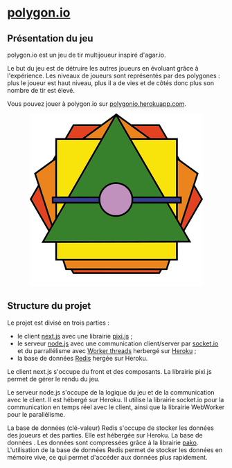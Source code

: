 # [polygon.io](https://polygonio.herokuapp.com/)

## Présentation du jeu

polygon.io est un jeu de tir multijoueur inspiré d'agar.io.

Le but du jeu est de détruire les autres joueurs en évoluant grâce à l'expérience. Les niveaux de joueurs sont représentés par des polygones : plus le joueur est haut niveau, plus il a de vies et de côtés donc plus son nombre de tir est élevé.

Vous pouvez jouer à polygon.io sur [polygonio.herokuapp.com](https://polygonio.herokuapp.com/).

<div align="center"><img src="public/sprites/logo/logo.png"></div>

## Structure du projet

Le projet est divisé en trois parties :

-   le client [next.js](https://nextjs.org/) avec une librairie [pixi.js](https://pixijs.com/) ;
-   le serveur [node.js](https://nodejs.org/en) avec une communication client/server par [socket.io](https://socket.io/) et du parrallélisme avec [Worker threads](https://nodejs.org/api/worker_threads.html) herbergé sur [Heroku](https://www.heroku.com/) ;
-   la base de données [Redis](https://redis.io/) hergée sur Heroku.

Le client next.js s'occupe du front et des composants. La librairie pixi.js permet de gérer le rendu du jeu.

Le serveur node.js s'occupe de la logique du jeu et de la communication avec le client. Il est hébergé sur Heroku. Il utilise la librairie socket.io pour la communication en temps réel avec le client, ainsi que la librairie WebWorker pour le parallélisme.

La base de données (clé-valeur) Redis s'occupe de stocker les données des joueurs et des parties. Elle est hébergée sur Heroku. La base de données . Les données sont compressées grâce à la librairie [pako](https://www.npmjs.com/package/pako). L'utilisation de la base de données Redis permet de stocker les données en mémoire vive, ce qui permet d'accéder aux données plus rapidement.
